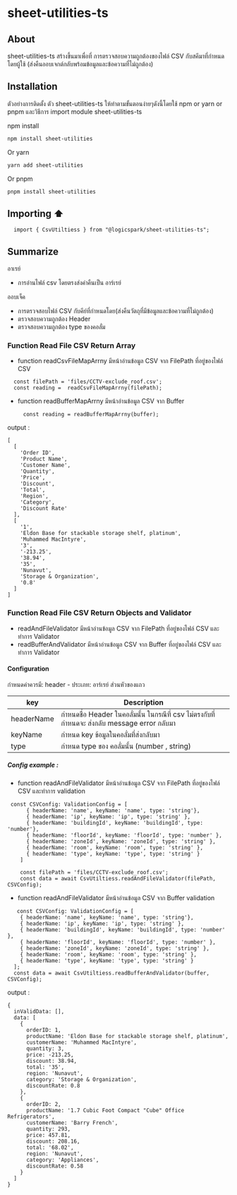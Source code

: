 # sheet-utilities-ts

## About
sheet-utilities-ts สร้างขึ้นมาเพื่อที่ การตรวจสอบความถูกต้องของไฟล์ CSV กับสคีมาที่กำหนดโดยผู้ใช้ (ส่งคืนออบเจกต์กลับพร้อมข้อมูลและข้อความที่ไม่ถูกต้อง)


## Installation

ตัวอย่างการติดตั้ง ตัว sheet-utilities-ts ให้ทำตามขั้นตอนง่ายๆดังนี้โดยใช้ npm or yarn or pnpm และวิธีการ import module sheet-utilities-ts

npm install

```bash
npm install sheet-utilities
```

Or yarn

```bash
yarn add sheet-utilities
```

Or pnpm

```bash
pnpm install sheet-utilities
```


## Importing ⬆
```
  import { CsvUtiltiess } from "@logicspark/sheet-utilities-ts";
```



## Summarize
อาเรย์
 - การอ่านไฟล์ csv โดยตรงส่งค่าคืนเป็น อาร์เรย์

ออบเจ็ค
 - การตรวจสอบไฟล์ CSV กับคีย์ที่กำหนดโดย(ส่งคืนวัตถุที่มีข้อมูลและข้อความที่ไม่ถูกต้อง)
- ตรวจสอบความถูกต้อง Header
- ตรวจสอบความถูกต้อง type ของคอลั่ม

### Function Read File CSV Return Array

- function readCsvFileMapArrny มีหน้าอ่านข้อมูล CSV จาก FilePath ที่อยู่ของไฟล์ CSV
```
  const filePath = 'files/CCTV-exclude_roof.csv';
  const reading =  readCsvFileMapArrny(filePath);
```
- function readBufferMapArrny มีหน้าอ่านข้อมูล CSV จาก Buffer
```
     const reading = readBufferMapArrny(ฺbuffer);
```

output :
```
[
  [
    'Order ID',
    'Product Name',
    'Customer Name',
    'Quantity',
    'Price',
    'Discount',
    'Total',
    'Region',
    'Category',
    'Discount Rate'
  ],
  [
    '1',
    'Eldon Base for stackable storage shelf, platinum',
    'Muhammed MacIntyre',
    '3',
    '-213.25',
    '38.94',
    '35',
    'Nunavut',
    'Storage & Organization',
    '0.8'
  ]
]
```
### Function Read File CSV Return Objects and Validator

- readAndFileValidator มีหน้าอ่านข้อมูล CSV จาก FilePath ที่อยู่ของไฟล์ CSV และทำการ Validator
- readBufferAndValidator มีหน้าอ่านข้อมูล CSV จาก Buffer ที่อยู่ของไฟล์ CSV และทำการ Validator

#### Configuration 
กำหนดค่าควรมี:
header - ประเภท: อาร์เรย์ ส่วนหัวของแถว 




| key             | Description                                                                |
| ----------------- | ------------------------------------------------------------------ |
| headerName|  กำหนดชื่อ Header ในคอลั่มนั้น ในกรณีที่ csv ไม่ตรงกับที่กำหนดจะ ส่งกลับ message error กลับมา |
| keyName | กำหนด key ข้อมูลในคอลั่มที่ส่งกลับมา |
|type | กำหนด type ของ คอลั่มนั้น (number , string) |

##### Config example :
  - function readAndFileValidator มีหน้าอ่านข้อมูล CSV จาก FilePath ที่อยู่ของไฟล์ CSV และทำการ validation
```
 const CSVConfig: ValidationConfig = [
      { headerName: 'name', keyName: 'name', type: 'string'},
      { headerName: 'ip', keyName: 'ip', type: 'string' },
      { headerName: 'buildingId', keyName: 'buildingId', type: 'number'},
      { headerName: 'floorId', keyName: 'floorId', type: 'number' },
      { headerName: 'zoneId', keyName: 'zoneId', type: 'string' },
      { headerName: 'room', keyName: 'room', type: 'string' },
      { headerName: 'type', keyName: 'type', type: 'string' }
    ]

    const filePath = 'files/CCTV-exclude_roof.csv';
    const data = await CsvUtiltiess.readAndFileValidator(filePath, CSVConfig);
```
  - function readAndFileValidator มีหน้าอ่านข้อมูล CSV จาก   Buffer validation
```
   const CSVConfig: ValidationConfig = [
    { headerName: 'name', keyName: 'name', type: 'string'},
    { headerName: 'ip', keyName: 'ip', type: 'string' },
    { headerName: 'buildingId', keyName: 'buildingId', type: 'number' },
    { headerName: 'floorId', keyName: 'floorId', type: 'number' },
    { headerName: 'zoneId', keyName: 'zoneId', type: 'string' },
    { headerName: 'room', keyName: 'room', type: 'string' },
    { headerName: 'type', keyName: 'type', type: 'string' }
  ];
  const data = await CsvUtiltiess.readBufferAndValidator(buffer, CSVConfig);

```

output : 
```
{
  inValidData: [],
  data: [
    {
      orderID: 1,
      productName: 'Eldon Base for stackable storage shelf, platinum',
      customerName: 'Muhammed MacIntyre',
      quantity: 3,
      price: -213.25,
      discount: 38.94,
      total: '35',
      region: 'Nunavut',
      category: 'Storage & Organization',
      discountRate: 0.8
    },
    {
      orderID: 2,
      productName: '1.7 Cubic Foot Compact "Cube" Office Refrigerators',
      customerName: 'Barry French',
      quantity: 293,
      price: 457.81,
      discount: 208.16,
      total: '68.02',
      region: 'Nunavut',
      category: 'Appliances',
      discountRate: 0.58
    }
  ]
}
```

